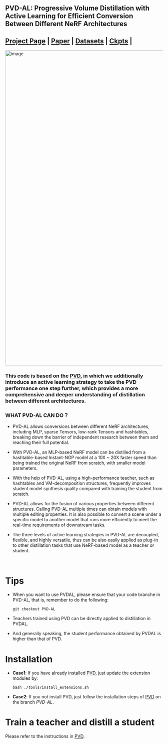 ## PVD-AL: Progressive Volume Distillation with Active Learning for Efficient Conversion Between Different NeRF Architectures


## [Project Page](http://sk-fun.fun/PVD-AL/) | [Paper](https://arxiv.org/abs/2304.04012) | [Datasets](https://drive.google.com/drive/folders/1U06KAEsW53PolLI3U8hWUhzzIH74QGaP?usp=sharing) | [Ckpts](https://drive.google.com/drive/folders/1GGJf-FTmpCJjmEn-AF_S9-HrLRkFe5Ud?usp=sharing) |



<img width="1005" alt="image" src="https://user-images.githubusercontent.com/34268707/231034579-a1beb97a-2aa4-469f-9bcd-36d3a83bfd7b.png">


### This code is based on the [PVD](https://github.com/megvii-research/AAAI2023-PVD), in which we additionally introduce an active learning strategy to take the PVD performance one step further, which provides a more comprehensive and deeper understanding of distillation between different architectures.


### WHAT PVD-AL CAN DO？
- PVD-AL allows conversions between different NeRF architectures, including MLP, sparse Tensors, low-rank Tensors and hashtables, breaking down the barrier of independent research between them and reaching their full potential.
- With PVD-AL, an MLP-based NeRF model can be distilled from a hashtable-based Instant-NGP model at a 10X ~ 20X faster speed than being trained the original NeRF from scratch, with smaller model parameters.

- With the help of PVD-AL, using a high-performance teacher, such as hashtables and VM-decomposition structures, frequently improves student model synthesis quality compared with training the student from scratch.
- PVD-AL allows for the fusion of various properties between different structures. Calling PVD-AL multiple times can obtain models with multiple editing properties. It is also possible to convert a scene under a specific model to another model that runs more efficiently to meet the real-time requirements of downstream tasks.
- The three levels of active learning strategies in PVD-AL are decoupled, flexible, and highly versatile, thus can be also easily applied as plug-in to other distillation tasks that use NeRF-based model as a teacher or student.


<br>

# Tips
- When you want to use PVDAL, please ensure that your code branche in PVD-AL, that is, remember to do the following:

    ```
    git checkout PVD-AL
   ```
- Teachers trained using PVD can be directly applied to distillation in PVDAL.

- And generally speaking, the student performance obtained by PVDAL is higher than that of PVD.

# Installation
 - **Case1**: If you have already installed [PVD](https://github.com/megvii-research/AAAI2023-PVD/blob/main/README.md), just update the extension modules by:

    ```
    bash ./tools/install_extensions.sh
    ```

 - **Case2**:  If you not install PVD, just follow the installation steps of [PVD](https://github.com/megvii-research/AAAI2023-PVD/blob/main/README.md) on the branch *PVD-AL*.

# Train a teacher and distill a student
Please refer to the instructions in [PVD](https://github.com/megvii-research/AAAI2023-PVD/blob/main/README.md).


